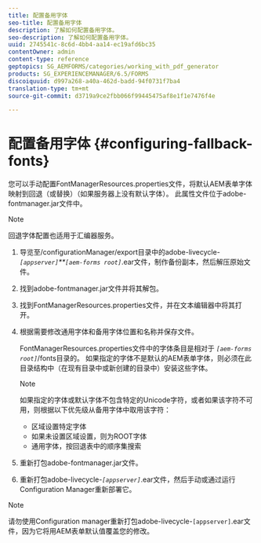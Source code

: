 ```yaml
---
title: 配置备用字体
seo-title: 配置备用字体
description: 了解如何配置备用字体。
seo-description: 了解如何配置备用字体。
uuid: 2745541c-8c6d-4bb4-aa14-ec19afd6bc35
contentOwner: admin
content-type: reference
geptopics: SG_AEMFORMS/categories/working_with_pdf_generator
products: SG_EXPERIENCEMANAGER/6.5/FORMS
discoiquuid: d997a268-a40a-462d-badd-94f0731f7ba4
translation-type: tm+mt
source-git-commit: d3719a9ce2fbb066f99445475af8e1f1e7476f4e

---
```



# 配置备用字体 {#configuring-fallback-fonts}

您可以手动配置FontManagerResources.properties文件，将默认AEM表单字体映射到回退（或替换）（如果服务器上没有默认字体）。 此属性文件位于adobe-fontmanager.jar文件中。

>[!NOTE]
>
>回退字体配置也适用于汇编器服务。

1. 导览至/configurationManager/export目录中的adobe-livecycle-*`[appserver]`**`[aem-forms root]`*.ear文件，制作备份副本，然后解压原始文件。
1. 找到adobe-fontmanager.jar文件并将其解包。
1. 找到FontManagerResources.properties文件，并在文本编辑器中将其打开。
1. 根据需要修改通用字体和备用字体位置和名称并保存文件。

   FontManagerResources.properties文件中的字体条目是相对于 *`[aem-forms root]`*/fonts目录的。 如果指定的字体不是默认的AEM表单字体，则必须在此目录结构中（在现有目录中或新创建的目录中）安装这些字体。

   >[!NOTE]
   >
   >如果指定的字体或默认字体不包含特定的Unicode字符，或者如果该字符不可用，则根据以下优先级从备用字体中取用该字符：

   * 区域设置特定字体
   * 如果未设置区域设置，则为ROOT字体
   * 通用字体，按回退表中的顺序集搜索

1. 重新打包adobe-fontmanager.jar文件。
1. 重新打包adobe-livecycle-*`[appserver]`*.ear文件，然后手动或通过运行Configuration Manager重新部署它。

>[!NOTE]
>
>请勿使用Configuration manager重新打包adobe-livecycle-`[appserver]`.ear文件，因为它将用AEM表单默认值覆盖您的修改。

